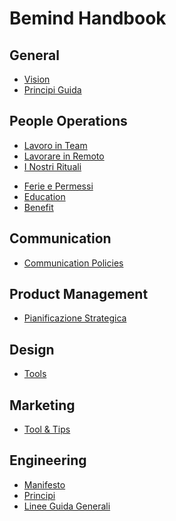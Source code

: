 # Bemind Handbook

## General
* [Vision](https://github.com/bemindinteractive/handbook/blob/master/content/vision.md)
* [Principi Guida](https://github.com/bemindinteractive/handbook/blob/master/content/principles.md)
<!--* [Storia](https://github.com/bemindinteractive/handbook/blob/master/content/story.md)-->

## People Operations
* [Lavoro in Team](https://github.com/bemindinteractive/handbook/blob/master/content/teamwork.md)
* [Lavorare in Remoto](https://github.com/bemindinteractive/handbook/blob/master/content/remote.md)
* [I Nostri Rituali](https://github.com/bemindinteractive/handbook/blob/master/content/rituals.md)
<!--* [Team](https://github.com/bemindinteractive/handbook/blob/master/content/team.md)
* [Orario Lavorativo](https://github.com/bemindinteractive/handbook/blob/master/content/worktime.md)-->
* [Ferie e Permessi](https://github.com/bemindinteractive/handbook/blob/master/content/leave.md)
* [Education](https://github.com/bemindinteractive/handbook/blob/master/content/education.md)
* [Benefit](https://github.com/bemindinteractive/handbook/blob/master/content/benefit.md)

## Communication
<!--* [Meetings](https://github.com/bemindinteractive/handbook/blob/master/content/communication.md)-->
* [Communication Policies](https://github.com/bemindinteractive/handbook/blob/master/content/communication.md)

## Product Management
* [Pianificazione Strategica](https://github.com/bemindinteractive/handbook/blob/master/content/process.md)
<!--* [Performance Review](https://github.com/bemindinteractive/handbook/blob/master/content/performance.md)
* [Company equipment](https://github.com/bemindinteractive/handbook/blob/master/content/equipment.md)-->

## Design
* [Tools](https://github.com/bemindinteractive/handbook/blob/master/content/design-tool-tips.md)

## Marketing
* [Tool & Tips](https://github.com/bemindinteractive/handbook/blob/master/content/marketing-tool-tips.md)

## Engineering
* [Manifesto](https://github.com/bemindinteractive/handbook/blob/master/content/engineering_manifesto.md)
* [Principi](https://github.com/bemindinteractive/handbook/blob/master/content/engineering_principles.md)
* [Linee Guida Generali](https://github.com/bemindinteractive/handbook/blob/master/content/engineering_general-guidelines.md)
<!--* [Tool & Tips](https://github.com/bemindinteractive/handbook/blob/master/content/engineering_tool-tips.md)-->
